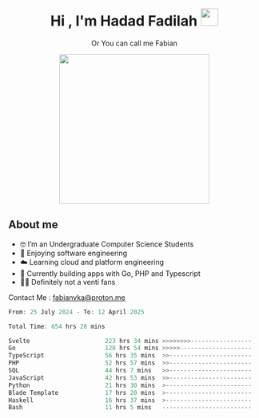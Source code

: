 <h1 align="center">Hi , I'm Hadad Fadilah  <img src="https://media.giphy.com/media/hvRJCLFzcasrR4ia7z/giphy.gif" width="35" ></h1>
<p align="center"><span>Or You can call me <span style="font: bold">Fabian</span></p>
<p align="center">
<img src="https://media.tenor.com/78dNivDemDAAAAAi/speech-bubble-venti.gif" width="300"/>    
</p>

##  About me
- 🤓 I’m an Undergraduate Computer Science Students
- 🍰 Enjoying software engineering
- ☁️ Learning cloud and platform engineering
- 🧰 Currently building apps with Go, PHP and Typescript 
- 🏃‍♂️ Definitely not a venti fans

Contact Me : fabianvka@proton.me

<!--START_SECTION:waka-->

```go
From: 25 July 2024 - To: 12 April 2025

Total Time: 654 hrs 28 mins

Svelte                     223 hrs 34 mins >>>>>>>>-----------------   33.86 %
Go                         128 hrs 54 mins >>>>>--------------------   19.52 %
TypeScript                 56 hrs 35 mins  >>-----------------------   08.57 %
PHP                        52 hrs 57 mins  >>-----------------------   08.02 %
SQL                        44 hrs 7 mins   >>-----------------------   06.68 %
JavaScript                 42 hrs 53 mins  >>-----------------------   06.50 %
Python                     21 hrs 30 mins  >------------------------   03.26 %
Blade Template             17 hrs 20 mins  >------------------------   02.63 %
Haskell                    16 hrs 37 mins  >------------------------   02.52 %
Bash                       11 hrs 5 mins   -------------------------   01.68 %
```

<!--END_SECTION:waka-->




<!--
**Fadil-Tao/Fadil-Tao** is a ✨ _special_ ✨ repository because its `README.md` (this file) appears on your GitHub profile.


